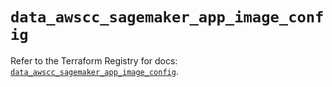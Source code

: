 # `data_awscc_sagemaker_app_image_config`

Refer to the Terraform Registry for docs: [`data_awscc_sagemaker_app_image_config`](https://registry.terraform.io/providers/hashicorp/awscc/0.70.0/docs/data-sources/sagemaker_app_image_config).

